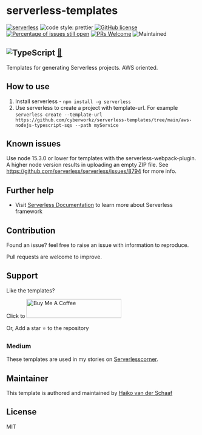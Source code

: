 # serverless-templates
[![serverless](http://public.serverless.com/badges/v3.svg)](http://www.serverless.com)
![code style: prettier](https://img.shields.io/badge/code_style-prettier-ff69b4.svg?style=flat-square)
[![GitHub license](https://img.shields.io/badge/license-MIT-blue.svg)](https://github.com/sudokar/nx-serverless/blob/master/LICENSE)
[![Percentage of issues still open](http://isitmaintained.com/badge/open/Naereen/badges.svg)](http://isitmaintained.com/project/Naereen/badges 'Percentage of issues still open')
[![PRs Welcome](https://img.shields.io/badge/PRs-welcome-brightgreen.svg)](https://github.com/sudokar/nx-serverless)
![Maintained](https://img.shields.io/maintenance/yes/2023.svg)

![TypeScript](https://img.shields.io/badge/typescript-%23007ACC.svg?style=for-the-badge&logo=typescript&logoColor=white)
<a href="[https://twitter.com/DeHaiko](https://bsky.app/profile/serverlesscorner.com)">🦋</a>
---
Templates for generating Serverless projects. AWS oriented.


## How to use 
1. Install serverless - ```npm install -g serverless```
2. Use serverless to create a project with template-url. For example
   ```serverless create --template-url https://github.com/cyberworkz/serverless-templates/tree/main/aws-nodejs-typescript-sqs --path myService```
   
## Known issues
Use node 15.3.0 or lower for templates with the serverless-webpack-plugin. A higher node version results in uploading an empty ZIP file. See https://github.com/serverless/serverless/issues/8794 for more info.

## Further help

- Visit [Serverless Documentation](https://www.serverless.com/framework/docs/) to learn more about Serverless framework

## Contribution

Found an issue? feel free to raise an issue with information to reproduce.

Pull requests are welcome to improve.

## Support

Like the templates?

Click to <a href="https://www.buymeacoffee.com/haiko" target="_blank"><img src="https://cdn.buymeacoffee.com/buttons/default-orange.png" alt="Buy Me A Coffee" height="50" width="250"></a>

Or, Add a star :star: to the repository

### Medium ###
These templates are used in my stories on <a href="https://serverlesscorner.com" target="_blank">Serverlesscorner</a>. 

## Maintainer

This template is authored and maintained by [Haiko van der Schaaf](https://github.com/cyberworkz)

## License

MIT

